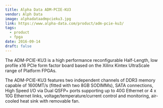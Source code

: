 ```yaml
---
title: Alpha Data ADM-PCIE-KU3
vendor: Alph Data
image: alphadataadmpcieku3.jpg
link: https://www.alpha-data.com/product/adm-pcie-ku3/
tags:
  - product
  - fpga
date: 2016-09-14
draft: false
---
```


The ADM-PCIE-KU3 is a high performance reconfigurable Half-Length, low profile x16 PCIe form factor board based on
the Xilinx Kintex UltraScale range of Platform FPGAs.

The ADM-PCIE-KU3 features two independent channels of DDR3 memory capable of 1600MT/s (fitted with two 8GB SODIMMs),
SATA connections, High Speed I/O via Dual QSFP+ ports supporting up to 40G Ethernet or 4 x 10G Ethernet links,
voltage/temperature/current control and monitoring, air-cooled heat sink with removable fan.
